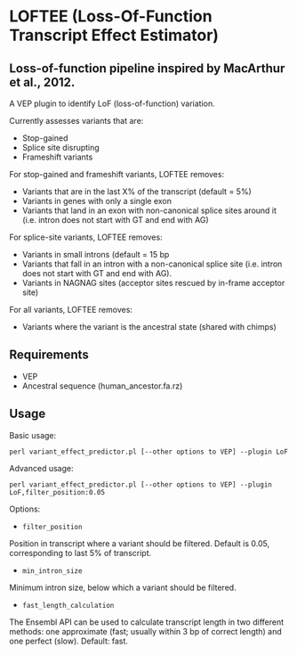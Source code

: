 # LOFTEE (Loss-Of-Function Transcript Effect Estimator)

## Loss-of-function pipeline inspired by MacArthur et al., 2012.

A VEP plugin to identify LoF (loss-of-function) variation.

Currently assesses variants that are:

-   Stop-gained
-   Splice site disrupting
-   Frameshift variants

For stop-gained and frameshift variants, LOFTEE removes:

-   Variants that are in the last X% of the transcript (default = 5%)
-   Variants in genes with only a single exon
-   Variants that land in an exon with non-canonical splice sites around it (i.e. intron does not start with GT and end with AG)

For splice-site variants, LOFTEE removes:

-   Variants in small introns (default = 15 bp
-   Variants that fall in an intron with a non-canonical splice site (i.e. intron does not start with GT and end with AG).
-   Variants in NAGNAG sites (acceptor sites rescued by in-frame acceptor site)

For all variants, LOFTEE removes:

-   Variants where the variant is the ancestral state (shared with chimps)

## Requirements

-   VEP
-   Ancestral sequence (human_ancestor.fa.rz)

## Usage

Basic usage:

    perl variant_effect_predictor.pl [--other options to VEP] --plugin LoF

Advanced usage:

    perl variant_effect_predictor.pl [--other options to VEP] --plugin LoF,filter_position:0.05

Options:

-   `filter_position`

Position in transcript where a variant should be filtered. Default is 0.05, corresponding to last 5% of transcript.

-   `min_intron_size`

Minimum intron size, below which a variant should be filtered.

-   `fast_length_calculation`

The Ensembl API can be used to calculate transcript length in two different methods: one approximate (fast; usually within 3 bp of correct length) and one perfect (slow). Default: fast.